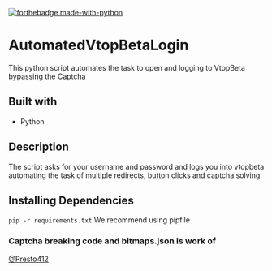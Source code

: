 [![forthebadge made-with-python](http://ForTheBadge.com/images/badges/made-with-python.svg)](https://www.python.org/)
# AutomatedVtopBetaLogin
This python script automates the task to open and logging to VtopBeta bypassing the Captcha

## Built with
- Python

## Description
The script asks for your username and password and logs you into vtopbeta automating the task of multiple redirects, button clicks and captcha solving

## Installing Dependencies
`pip -r requirements.txt`
We recommend using pipfile

### Captcha breaking code and bitmaps.json is work of
[@Presto412](https://github.com/Presto412/Captcha-Cracker)
